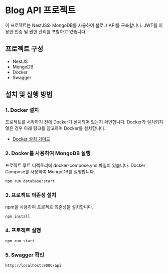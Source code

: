 # Blog API 프로젝트

이 프로젝트는 NestJS와 MongoDB를 사용하여 블로그 API를 구축합니다. JWT를 이용한 인증 및 권한 관리를 포함하고 있습니다.

## 프로젝트 구성

- NestJS
- MongoDB
- Docker
- Swagger

## 설치 및 실행 방법

### 1. Docker 설치

프로젝트를 시작하기 전에 Docker가 설치되어 있는지 확인합니다. Docker가 설치되지 않은 경우 아래 링크를 참고하여 Docker를 설치합니다.

- [Docker 설치 가이드](https://docs.docker.com/get-docker/)

### 2. Docker를 사용하여 MongoDB 실행

프로젝트 루트 디렉토리에 docker-compose.yml 파일이 있습니다. Docker Compose를 사용하여 MongoDB를 실행합니다.

```bash
npm run database:start
```

### 3. 프로젝트 의존성 설치

npm을 사용하여 프로젝트 의존성을 설치합니다.

```bash
npm install
```

### 4. 프로젝트 실행

```bash
npm run start
```

### 5. Swagger 확인

```url
http://localhost:8000/api
```
